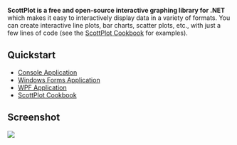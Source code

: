 **ScottPlot is a free and open-source interactive graphing library for .NET** which makes it easy to interactively display data in a variety of formats. You can create interactive line plots, bar charts, scatter plots, etc., with just a few lines of code (see the [ScottPlot Cookbook](https://github.com/swharden/ScottPlot#cookbook) for examples). 

## Quickstart
* [Console Application](https://github.com/swharden/ScottPlot#quickstart)
* [Windows Forms Application](https://github.com/swharden/ScottPlot#quickstart)
* [WPF Application](https://github.com/swharden/ScottPlot#quickstart)
* [ScottPlot Cookbook](https://github.com/swharden/ScottPlot#cookbook)

## Screenshot

[![](https://raw.githubusercontent.com/swharden/ScottPlot/master/dev/nuget/ScottPlot.gif)](https://github.com/swharden/ScottPlot)
